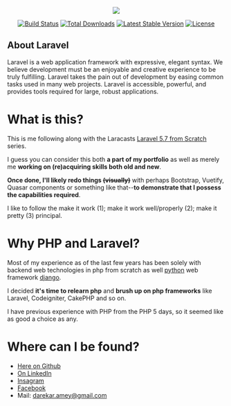 <p align="center"><img src="https://laravel.com/assets/img/components/logo-laravel.svg"></p>

<p align="center">
<a href="https://travis-ci.org/laravel/framework"><img src="https://travis-ci.org/laravel/framework.svg" alt="Build Status"></a>
<a href="https://packagist.org/packages/laravel/framework"><img src="https://poser.pugx.org/laravel/framework/d/total.svg" alt="Total Downloads"></a>
<a href="https://packagist.org/packages/laravel/framework"><img src="https://poser.pugx.org/laravel/framework/v/stable.svg" alt="Latest Stable Version"></a>
<a href="https://packagist.org/packages/laravel/framework"><img src="https://poser.pugx.org/laravel/framework/license.svg" alt="License"></a>
</p>

## About Laravel

Laravel is a web application framework with expressive, elegant syntax. We believe development must be an enjoyable and creative experience to be truly fulfilling. Laravel takes the pain out of development by easing common tasks used in many web projects.
Laravel is accessible, powerful, and provides tools required for large, robust applications.

# What is this?

This is me following along with the Laracasts [Laravel 5.7 from Scratch](http://laravelfromscratch.com/) series.

I guess you can consider this both **a part of my portfolio** as well as merely me **working on (re)acquiring skills both old and new**.

**Once done, I'll likely redo things ~~(visually)~~** with perhaps Bootstrap, Vuetify, Quasar components or something like that--**to demonstrate that I possess the capabilities required**.

I like to follow the make it work (1); make it work well/properly (2); make it pretty (3) principal.

# Why PHP and Laravel?

Most of my experience as of the last few years has been solely with backend web technologies in php from scratch as well [python](https://www.python.org/) web framework [django](https://github.com/django/django).

I decided **it's time to relearn php** and **brush up on php frameworks** like Laravel, Codeigniter, CakePHP and so on.

I have previous experience with PHP from the PHP 5 days, so it seemed like as good a choice as any.

# Where can I be found?

* [Here on Github](https://github.com/knowhere1998)
* [On LinkedIn](https://www.linkedin.com/in/amey-darekar-47950b173/)
* [Insagram](https://www.instagram.com/kn0wh3re/)
* [Facebook](https://www.facebook.com/amey.darekar.7)
* Mail: [darekar.amey@gmail.com](mailto:darekar.amey@gmail.com)
